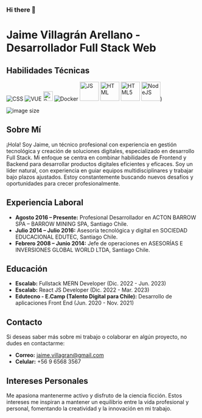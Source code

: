 ### Hi there 👋
# Jaime Villagrán Arellano - Desarrollador Full Stack Web

## Habilidades Técnicas

<p>
   
   <img src="https://github.com/jaimeVillagran/jaimeVillagran/assets/87080231/fe01606c-6b16-4763-b102-23c804d7a0a0" alt="CSS" with="20%"/>
   <img src="https://github.com/jaimeVillagran/jaimeVillagran/assets/87080231/3449045a-99b9-4d6d-b547-bffad288996b" alt="VUE" with="50"/>
   <img src="https://github.com/jaimeVillagran/jaimeVillagran/assets/87080231/6197f6fa-10f7-4e9c-aba4-cf34230a5915" alt="React" width="25"/>
   <img src="https://github.com/jaimeVillagran/jaimeVillagran/assets/87080231/ede8e195-01d8-4fb3-ade6-833f33a9692b" alt="Docker" with="25"/>
   <img src="https://github.com/jaimeVillagran/jaimeVillagran/assets/87080231/0cd6d5c0-147e-40dd-8979-1308556acec2" alt="JS" width="50"/>
   <img src="https://github.com/jaimeVillagran/jaimeVillagran/assets/87080231/411bb714-796f-41be-8370-4211491d148a" alt="HTML" width="50"/>
   <img src="https://github.com/jaimeVillagran/jaimeVillagran/assets/87080231/281dca27-4c41-447a-976d-0658067a8870" alt="HTML5" width="50"/>
   <img src="https://github.com/jaimeVillagran/jaimeVillagran/assets/87080231/f11ef07e-186d-419d-82c7-311f839c3eaa" alt="NodeJS" width="50"/>)

</p>

![image size]()

## Sobre Mí
¡Hola! Soy Jaime, un técnico profesional con experiencia en gestión tecnológica y creación de soluciones digitales, especializado en desarrollo Full Stack. Mi enfoque se centra en combinar habilidades de Frontend y Backend para desarrollar productos digitales eficientes y eficaces. Soy un líder natural, con experiencia en guiar equipos multidisciplinares y trabajar bajo plazos ajustados. Estoy constantemente buscando nuevos desafíos y oportunidades para crecer profesionalmente.

## Experiencia Laboral
- **Agosto 2016 – Presente:** Profesional Desarrollador en ACTON BARROW SPA – BARROW MINING SPA, Santiago Chile.
- **Julio 2014 – Julio 2016:** Asesoría tecnológica y digital en SOCIEDAD EDUCACIONAL EDUTEC, Santiago Chile.
- **Febrero 2008 – Junio 2014:** Jefe de operaciones en ASESORÍAS E INVERSIONES GLOBAL WORLD LTDA, Santiago Chile.
## Educación
- **Escalab:** Fullstack MERN Developer (Dic. 2022 - Jun. 2023)
- **Escalab:** React JS Developer (Dic. 2022 - Mar. 2023)
- **Edutecno - E.Camp (Talento Digital para Chile):** Desarrollo de aplicaciones Front End (Jun. 2020 - Nov. 2021)

## Contacto
Si deseas saber más sobre mi trabajo o colaborar en algún proyecto, no dudes en contactarme:
- **Correo:** [jaime.villagran@gmail.com](mailto:jaime.villagran@gmail.com)
- **Celular:** +56 9 6568 3567

## Intereses Personales
Me apasiona mantenerme activo y disfruto de la ciencia ficción. Estos intereses me inspiran a mantener un equilibrio entre la vida profesional y personal, fomentando la creatividad y la innovación en mi trabajo.

<!--
**jaimeVillagran/jaimeVillagran** is a ✨ _special_ ✨ repository because its `README.md` (this file) appears on your GitHub profile.

Here are some ideas to get you started:

- 🔭 I’m currently working on ...
- 🌱 I’m currently learning ...
- 👯 I’m looking to collaborate on ...
- 🤔 I’m looking for help with ...
- 💬 Ask me about ...
- 📫 How to reach me: ...
- 😄 Pronouns: ...
- ⚡ Fun fact: ...
-->
